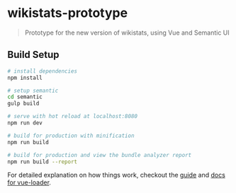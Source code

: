 # wikistats-prototype

> Prototype for the new version of wikistats, using Vue and Semantic UI

## Build Setup

``` bash
# install dependencies
npm install

# setup semantic
cd semantic
gulp build

# serve with hot reload at localhost:8080
npm run dev

# build for production with minification
npm run build

# build for production and view the bundle analyzer report
npm run build --report
```

For detailed explanation on how things work, checkout the [guide](http://vuejs-templates.github.io/webpack/) and [docs for vue-loader](http://vuejs.github.io/vue-loader).
